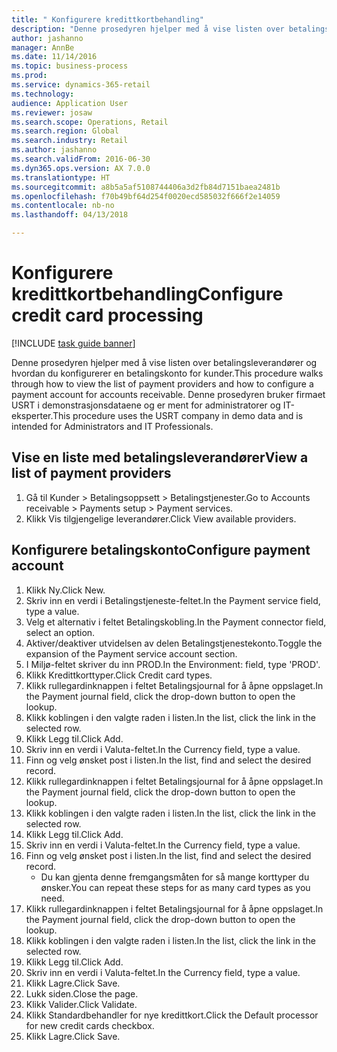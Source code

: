 ```yaml
--- 
title: " Konfigurere kredittkortbehandling"
description: "Denne prosedyren hjelper med å vise listen over betalingsleverandører og hvordan du konfigurerer en betalingskonto for kunder."
author: jashanno
manager: AnnBe
ms.date: 11/14/2016
ms.topic: business-process
ms.prod: 
ms.service: dynamics-365-retail
ms.technology: 
audience: Application User
ms.reviewer: josaw
ms.search.scope: Operations, Retail
ms.search.region: Global
ms.search.industry: Retail
ms.author: jashanno
ms.search.validFrom: 2016-06-30
ms.dyn365.ops.version: AX 7.0.0
ms.translationtype: HT
ms.sourcegitcommit: a8b5a5af5108744406a3d2fb84d7151baea2481b
ms.openlocfilehash: f70b49bf64d254f0020ecd585032f666f2e14059
ms.contentlocale: nb-no
ms.lasthandoff: 04/13/2018

---
```

# <a name="configure-credit-card-processing"></a><span data-ttu-id="e5484-103"> Konfigurere kredittkortbehandling</span><span class="sxs-lookup"><span data-stu-id="e5484-103">Configure credit card processing</span></span>

[!INCLUDE [task guide banner](../includes/task-guide-banner.md)]

<span data-ttu-id="e5484-104">Denne prosedyren hjelper med å vise listen over betalingsleverandører og hvordan du konfigurerer en betalingskonto for kunder.</span><span class="sxs-lookup"><span data-stu-id="e5484-104">This procedure walks through how to view the list of payment providers and how to configure a payment account for accounts receivable.</span></span> <span data-ttu-id="e5484-105">Denne prosedyren bruker firmaet USRT i demonstrasjonsdataene og er ment for administratorer og IT-eksperter.</span><span class="sxs-lookup"><span data-stu-id="e5484-105">This procedure uses the USRT company in demo data and is intended for Administrators and IT Professionals.</span></span>


## <a name="view-a-list-of-payment-providers"></a><span data-ttu-id="e5484-106">Vise en liste med betalingsleverandører</span><span class="sxs-lookup"><span data-stu-id="e5484-106">View a list of payment providers</span></span>
1. <span data-ttu-id="e5484-107">Gå til Kunder > Betalingsoppsett > Betalingstjenester.</span><span class="sxs-lookup"><span data-stu-id="e5484-107">Go to Accounts receivable > Payments setup > Payment services.</span></span>
2. <span data-ttu-id="e5484-108">Klikk Vis tilgjengelige leverandører.</span><span class="sxs-lookup"><span data-stu-id="e5484-108">Click View available providers.</span></span>

## <a name="configure-payment-account"></a><span data-ttu-id="e5484-109">Konfigurere betalingskonto</span><span class="sxs-lookup"><span data-stu-id="e5484-109">Configure payment account</span></span>
1. <span data-ttu-id="e5484-110">Klikk Ny.</span><span class="sxs-lookup"><span data-stu-id="e5484-110">Click New.</span></span>
2. <span data-ttu-id="e5484-111">Skriv inn en verdi i Betalingstjeneste-feltet.</span><span class="sxs-lookup"><span data-stu-id="e5484-111">In the Payment service field, type a value.</span></span>
3. <span data-ttu-id="e5484-112">Velg et alternativ i feltet Betalingskobling.</span><span class="sxs-lookup"><span data-stu-id="e5484-112">In the Payment connector field, select an option.</span></span>
4. <span data-ttu-id="e5484-113">Aktiver/deaktiver utvidelsen av delen Betalingstjenestekonto.</span><span class="sxs-lookup"><span data-stu-id="e5484-113">Toggle the expansion of the Payment service account section.</span></span>
5. <span data-ttu-id="e5484-114">I Miljø-feltet skriver du inn PROD.</span><span class="sxs-lookup"><span data-stu-id="e5484-114">In the Environment: field, type 'PROD'.</span></span>
6. <span data-ttu-id="e5484-115">Klikk Kredittkorttyper.</span><span class="sxs-lookup"><span data-stu-id="e5484-115">Click Credit card types.</span></span>
7. <span data-ttu-id="e5484-116">Klikk rullegardinknappen i feltet Betalingsjournal for å åpne oppslaget.</span><span class="sxs-lookup"><span data-stu-id="e5484-116">In the Payment journal field, click the drop-down button to open the lookup.</span></span>
8. <span data-ttu-id="e5484-117">Klikk koblingen i den valgte raden i listen.</span><span class="sxs-lookup"><span data-stu-id="e5484-117">In the list, click the link in the selected row.</span></span>
9. <span data-ttu-id="e5484-118">Klikk Legg til.</span><span class="sxs-lookup"><span data-stu-id="e5484-118">Click Add.</span></span>
10. <span data-ttu-id="e5484-119">Skriv inn en verdi i Valuta-feltet.</span><span class="sxs-lookup"><span data-stu-id="e5484-119">In the Currency field, type a value.</span></span>
11. <span data-ttu-id="e5484-120">Finn og velg ønsket post i listen.</span><span class="sxs-lookup"><span data-stu-id="e5484-120">In the list, find and select the desired record.</span></span>
12. <span data-ttu-id="e5484-121">Klikk rullegardinknappen i feltet Betalingsjournal for å åpne oppslaget.</span><span class="sxs-lookup"><span data-stu-id="e5484-121">In the Payment journal field, click the drop-down button to open the lookup.</span></span>
13. <span data-ttu-id="e5484-122">Klikk koblingen i den valgte raden i listen.</span><span class="sxs-lookup"><span data-stu-id="e5484-122">In the list, click the link in the selected row.</span></span>
14. <span data-ttu-id="e5484-123">Klikk Legg til.</span><span class="sxs-lookup"><span data-stu-id="e5484-123">Click Add.</span></span>
15. <span data-ttu-id="e5484-124">Skriv inn en verdi i Valuta-feltet.</span><span class="sxs-lookup"><span data-stu-id="e5484-124">In the Currency field, type a value.</span></span>
16. <span data-ttu-id="e5484-125">Finn og velg ønsket post i listen.</span><span class="sxs-lookup"><span data-stu-id="e5484-125">In the list, find and select the desired record.</span></span>
    * <span data-ttu-id="e5484-126">Du kan gjenta denne fremgangsmåten for så mange korttyper du ønsker.</span><span class="sxs-lookup"><span data-stu-id="e5484-126">You can repeat these steps for as many card types as you need.</span></span>  
17. <span data-ttu-id="e5484-127">Klikk rullegardinknappen i feltet Betalingsjournal for å åpne oppslaget.</span><span class="sxs-lookup"><span data-stu-id="e5484-127">In the Payment journal field, click the drop-down button to open the lookup.</span></span>
18. <span data-ttu-id="e5484-128">Klikk koblingen i den valgte raden i listen.</span><span class="sxs-lookup"><span data-stu-id="e5484-128">In the list, click the link in the selected row.</span></span>
19. <span data-ttu-id="e5484-129">Klikk Legg til.</span><span class="sxs-lookup"><span data-stu-id="e5484-129">Click Add.</span></span>
20. <span data-ttu-id="e5484-130">Skriv inn en verdi i Valuta-feltet.</span><span class="sxs-lookup"><span data-stu-id="e5484-130">In the Currency field, type a value.</span></span>
21. <span data-ttu-id="e5484-131">Klikk Lagre.</span><span class="sxs-lookup"><span data-stu-id="e5484-131">Click Save.</span></span>
22. <span data-ttu-id="e5484-132">Lukk siden.</span><span class="sxs-lookup"><span data-stu-id="e5484-132">Close the page.</span></span>
23. <span data-ttu-id="e5484-133">Klikk Valider.</span><span class="sxs-lookup"><span data-stu-id="e5484-133">Click Validate.</span></span>
24. <span data-ttu-id="e5484-134">Klikk Standardbehandler for nye kredittkort.</span><span class="sxs-lookup"><span data-stu-id="e5484-134">Click the Default processor for new credit cards checkbox.</span></span>
25. <span data-ttu-id="e5484-135">Klikk Lagre.</span><span class="sxs-lookup"><span data-stu-id="e5484-135">Click Save.</span></span>


